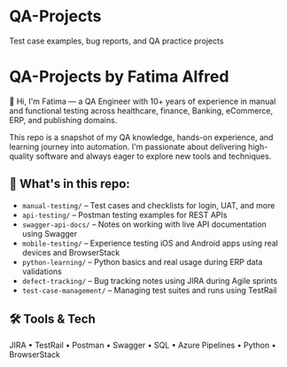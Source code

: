 # QA-Projects
Test case examples, bug reports, and QA practice projects
# QA-Projects by Fatima Alfred

👋 Hi, I'm Fatima — a QA Engineer with 10+ years of experience in manual and functional testing across healthcare, finance, Banking, eCommerce, ERP, and publishing domains.

This repo is a snapshot of my QA knowledge, hands-on experience, and learning journey into automation. I'm passionate about delivering high-quality software and always eager to explore new tools and techniques.

## 📁 What's in this repo:

- `manual-testing/` – Test cases and checklists for login, UAT, and more
- `api-testing/` – Postman testing examples for REST APIs
- `swagger-api-docs/` – Notes on working with live API documentation using Swagger
- `mobile-testing/` – Experience testing iOS and Android apps using real devices and BrowserStack
- `python-learning/` – Python basics and real usage during ERP data validations
- `defect-tracking/` – Bug tracking notes using JIRA during Agile sprints
- `test-case-management/` – Managing test suites and runs using TestRail

## 🛠️ Tools & Tech

JIRA • TestRail • Postman • Swagger • SQL • Azure Pipelines • Python • BrowserStack 

